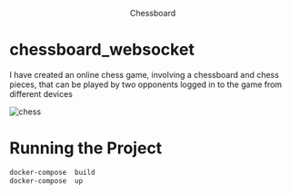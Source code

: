 <p align="center">
  <p align="center">

  </p>
  <p align="center">
    Chessboard
  </p>
</p>

# chessboard_websocket
I have created an online chess game, involving a chessboard and chess pieces, that can be played by two opponents logged in to the game from different devices

![chess](https://user-images.githubusercontent.com/81521780/208849177-2b3717bf-1af7-4fac-a4db-ec0d82215e79.png)


# Running the Project

```bash
docker-compose  build
docker-compose  up
```
